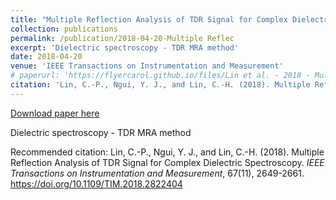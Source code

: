 ```yaml
---
title: "Multiple Reflection Analysis of TDR Signal for Complex Dielectric Spectroscopy"
collection: publications
permalink: /publication/2018-04-20-Multiple Reflec
excerpt: 'Dielectric spectroscopy - TDR MRA method'
date: 2018-04-20
venue: 'IEEE Transactions on Instrumentation and Measurement'
# paperurl: 'https://flyercarol.github.io/files/Lin et al. - 2018 - Multiple Reflection Analysis of TDR Signal for Com.pdf'
citation: 'Lin, C.-P., Ngui, Y. J., and Lin, C.-H. (2018). Multiple Reflection Analysis of TDR Signal for Complex Dielectric Spectroscopy. <i>IEEE Transactions on Instrumentation and Measurement</i>, 67(11), 2649-2661. https://doi.org/10.1109/TIM.2018.2822404'
---
```


<a href='https://flyercarol.github.io/files/Lin et al. - 2018 - Multiple Reflection Analysis of TDR Signal for Com.pdf'>Download paper here</a>

Dielectric spectroscopy - TDR MRA method

Recommended citation: Lin, C.-P., Ngui, Y. J., and Lin, C.-H. (2018). Multiple Reflection Analysis of TDR Signal for Complex Dielectric Spectroscopy. <i>IEEE Transactions on Instrumentation and Measurement</i>, 67(11), 2649-2661. https://doi.org/10.1109/TIM.2018.2822404

<br><script type="text/javascript" src="https://cdnjs.buymeacoffee.com/1.0.0/button.prod.min.js" data-name="bmc-button" data-slug="flyercarol" data-color="#FFDD00" data-emoji=""  data-font="Cookie" data-text="Buy me a coffee" data-outline-color="#000000" data-font-color="#000000" data-coffee-color="#ffffff" ></script>
